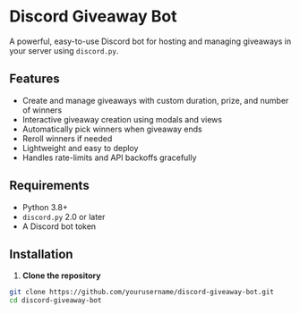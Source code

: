 # Discord Giveaway Bot

A powerful, easy-to-use Discord bot for hosting and managing giveaways in your server using `discord.py`.

## Features

- Create and manage giveaways with custom duration, prize, and number of winners
- Interactive giveaway creation using modals and views
- Automatically pick winners when giveaway ends
- Reroll winners if needed
- Lightweight and easy to deploy
- Handles rate-limits and API backoffs gracefully

## Requirements

- Python 3.8+
- `discord.py` 2.0 or later
- A Discord bot token

## Installation

1. **Clone the repository**

```bash
git clone https://github.com/yourusername/discord-giveaway-bot.git
cd discord-giveaway-bot

